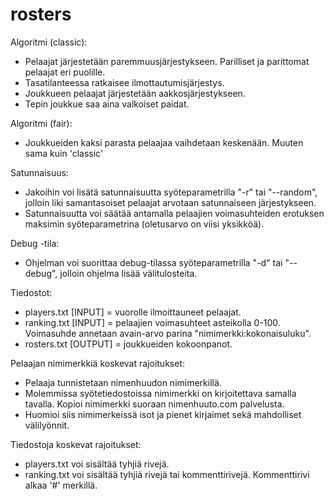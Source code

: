 # rosters

Algoritmi (classic):
 - Pelaajat järjestetään paremmuusjärjestykseen. Parilliset ja parittomat pelaajat eri puolille.
 - Tasatilanteessa ratkaisee ilmottautumisjärjestys.
 - Joukkueen pelaajat järjestetään aakkosjärjestykseen.
 - Tepin joukkue saa aina valkoiset paidat.

Algoritmi (fair):
 - Joukkueiden kaksi parasta pelaajaa vaihdetaan keskenään. Muuten sama kuin 'classic'

Satunnaisuus:
 - Jakoihin voi lisätä satunnaisuutta syöteparametrilla "-r" tai "--random", jolloin liki samantasoiset pelaajat arvotaan satunnaiseen järjestykseen.
 - Satunnaisuutta voi säätää antamalla pelaajien voimasuhteiden erotuksen maksimin syöteparametrina (oletusarvo on viisi yksikköä).

Debug -tila:
 - Ohjelman voi suorittaa debug-tilassa syöteparametrilla "-d" tai "--debug", jolloin ohjelma lisää välitulosteita.

Tiedostot:
 - players.txt [INPUT] = vuorolle ilmoittauneet pelaajat.
 - ranking.txt [INPUT] = pelaajien voimasuhteet asteikolla 0-100. Voimasuhde annetaan avain-arvo parina "nimimerkki:kokonaisuluku".
 - rosters.txt [OUTPUT] = joukkueiden kokoonpanot.

Pelaajan nimimerkkiä koskevat rajoitukset:
 - Pelaaja tunnistetaan nimenhuudon nimimerkillä.
 - Molemmissa syötetiedostoissa nimimerkki on kirjoitettava samalla tavalla. Kopioi nimimerkki suoraan nimenhuuto.com palvelusta.
 - Huomioi siis nimimerkeissä isot ja pienet kirjaimet sekä mahdolliset välilyönnit.

Tiedostoja koskevat rajoitukset:
 - players.txt voi sisältää tyhjiä rivejä.
 - ranking.txt voi sisältää tyhjiä rivejä tai kommenttirivejä. Kommenttirivi alkaa '#' merkillä.
